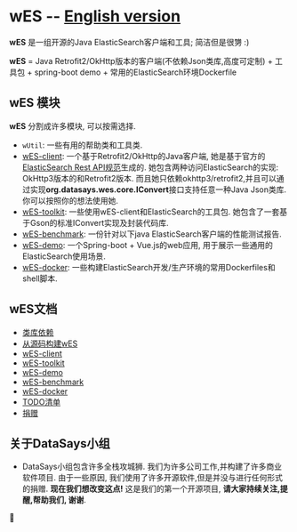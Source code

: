 wES -- [English version](https://github.com/DataSays/wES/blob/master/README.md)
====

**wES** 是一组开源的Java ElasticSearch客户端和工具; 简洁但是很勥 :)

**wES** = Java Retrofit2/OkHttp版本的客户端(不依赖Json类库,高度可定制) + 工具包 + spring-boot demo + 常用的ElasticSearch环境Dockerfile

## wES 模块

**wES** 分割成许多模块, 可以按需选择.
+ `wUtil`: 一些有用的帮助类和工具类.
+ [wES-client](https://github.com/DataSays/wES/tree/master/wES-client): 一个基于Retrofit2/OkHttp的Java客户端, 她是基于官方的[ElasticSearch Rest API规范](https://github.com/elastic/elasticsearch/tree/master/rest-api-spec)生成的. 她包含两种访问ElasticSearch的实现: OkHttp3版本的和Retrofit2版本. 而且她只依赖okhttp3/retrofit2,并且可以通过实现**org.datasays.wes.core.IConvert**接口支持任意一种Java Json类库. 你可以按照你的想法使用她.
+ [wES-toolkit](https://github.com/DataSays/wES/tree/master/wES-toolkit): 一些使用wES-client和ElasticSearch的工具包. 她包含了一套基于Gson的标准IConvert实现及封装代码库.
+ [wES-benchmark](https://github.com/DataSays/wES/blob/master/docs/Benchmark_zh.md): 一份针对以下java ElasticSearch客户端的性能测试报告.
+ [wES-demo](https://github.com/DataSays/wES/tree/master/wES-demo): 一个Spring-boot + Vue.js的web应用, 用于展示一些通用的ElasticSearch使用场景.
+ [wES-docker](https://github.com/DataSays/wES/tree/master/wES-docker): 一些构建ElasticSearch开发/生产环境的常用Dockerfiles和shell脚本.

## wES文档
+ [类库依赖](https://github.com/DataSays/wES/blob/master/docs/Dependencies.md)
+ [从源码构建wES](https://github.com/DataSays/wES/blob/master/docs/build.md)
+ [wES-client](https://github.com/DataSays/wES/blob/master/wES-client/README_zh.md)
+ [wES-toolkit](https://github.com/DataSays/wES/blob/master/wES-toolkit/README_zh.md)
+ [wES-demo](https://github.com/DataSays/wES/blob/master/wES-demo/README_zh.md)
+ [wES-benchmark](https://github.com/DataSays/wES/blob/master/wES-benchmark/README_zh.md)
+ [wES-docker](https://github.com/DataSays/wES/tree/master/wES-docker)
+ [TODO清单](https://github.com/DataSays/wES/blob/master/docs/TODO.md)
+ [捐赠](https://github.com/DataSays/wES/blob/master/docs/Contribute.md)

## 关于DataSays小组
+ DataSays小组包含许多全栈攻城狮. 我们为许多公司工作,并构建了许多商业软件项目. 由于一些原因, 我们使用了许多开源软件,但是并没与进行任何形式的捐赠. **现在我们想改变这点!** 这是我们的第一个开源项目, **请大家持续关注,提醒,帮助我们, 谢谢**.

:rocket: